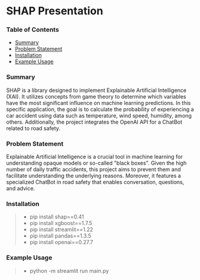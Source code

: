 # SHAP Presentation


### Table of Contents
- [Summary](https://github.com/facugirardi/shap-prog3/blob/main/README.md#resumen)
- [Problem Statement](https://github.com/facugirardi/shap-prog3/blob/main/README.md#problematica)
- [Installation](https://github.com/facugirardi/shap-prog3/blob/main/README.md#instalación)
- [Example Usage](https://github.com/facugirardi/shap-prog3/blob/main/README.md#ejemplo-de-uso)


### Summary
SHAP is a library designed to implement Explainable Artificial Intelligence (XAI). It utilizes concepts from game theory to determine which variables have the most significant influence on machine learning predictions. 
In this specific application, the goal is to calculate the probability of experiencing a car accident using data such as temperature, wind speed, humidity, among others. Additionally, the project integrates the OpenAI API for a ChatBot related to road safety.

### Problem Statement
Explainable Artificial Intelligence is a crucial tool in machine learning for understanding opaque models or so-called "black boxes". 
Given the high number of daily traffic accidents, this project aims to prevent them and facilitate understanding the underlying reasons. Moreover, it features a specialized ChatBot in road safety that enables conversation, questions, and advice.


### Installation
> - pip install shap==0.41
> - pip install xgboost==1.7.5
> - pip install streamlit==1.22
> - pip install pandas==1.3.5
> - pip install openai==0.27.7


### Example Usage
> - python -m streamlit run main.py
